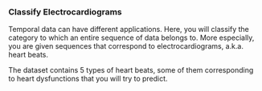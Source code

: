 ###  Classify Electrocardiograms

Temporal data can have different applications. Here, you will classify the category to which an entire sequence of data belongs to. More especially, you are given sequences that correspond to electrocardiograms, a.k.a. heart beats.

The dataset contains 5 types of heart beats, some of them corresponding to heart dysfunctions that you will try to predict.
